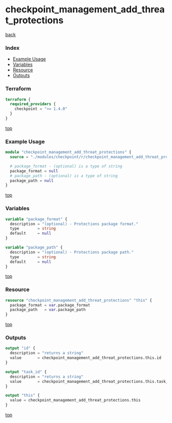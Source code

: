 # checkpoint_management_add_threat_protections

[back](../checkpoint.md)

### Index

- [Example Usage](#example-usage)
- [Variables](#variables)
- [Resource](#resource)
- [Outputs](#outputs)

### Terraform

```terraform
terraform {
  required_providers {
    checkpoint = ">= 1.4.0"
  }
}
```

[top](#index)

### Example Usage

```terraform
module "checkpoint_management_add_threat_protections" {
  source = "./modules/checkpoint/r/checkpoint_management_add_threat_protections"

  # package_format - (optional) is a type of string
  package_format = null
  # package_path - (optional) is a type of string
  package_path = null
}
```

[top](#index)

### Variables

```terraform
variable "package_format" {
  description = "(optional) - Protections package format."
  type        = string
  default     = null
}

variable "package_path" {
  description = "(optional) - Protections package path."
  type        = string
  default     = null
}
```

[top](#index)

### Resource

```terraform
resource "checkpoint_management_add_threat_protections" "this" {
  package_format = var.package_format
  package_path   = var.package_path
}
```

[top](#index)

### Outputs

```terraform
output "id" {
  description = "returns a string"
  value       = checkpoint_management_add_threat_protections.this.id
}

output "task_id" {
  description = "returns a string"
  value       = checkpoint_management_add_threat_protections.this.task_id
}

output "this" {
  value = checkpoint_management_add_threat_protections.this
}
```

[top](#index)